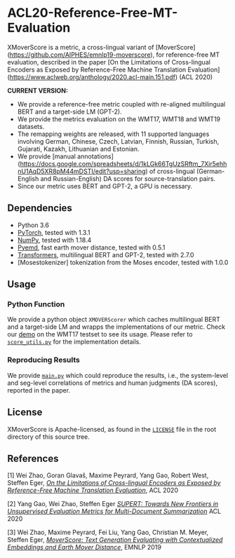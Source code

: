 # ACL20-Reference-Free-MT-Evaluation
XMoverScore is a metric, a cross-lingual variant of [MoverScore] (https://github.com/AIPHES/emnlp19-moverscore), for reference-free MT evaluation, described in the paper [On the Limitations of Cross-lingual Encoders as Exposed by Reference-Free Machine Translation Evaluation] (https://www.aclweb.org/anthology/2020.acl-main.151.pdf) (ACL 2020)

**CURRENT VERSION:**
* We provide a reference-free metric coupled with re-aligned multilingual BERT and a target-side LM (GPT-2).
* We provide the metrics evaluation on the WMT17, WMT18 and WMT19 datasets.
* The remapping weights are released, with 11 supported languages involving German, Chinese, Czech, Latvian, Finnish, Russian, Turkish, Gujarati, Kazakh, Lithuanian and Estonian. 
* We provide [manual annotations] (https://docs.google.com/spreadsheets/d/1kLGk66TgUzSRftm_7Xir5ehhnU1AqD5XR8pM44mDSTI/edit?usp=sharing) of cross-lingual (German-English and Russian-English) DA scores for source-translation pairs.
* Since our metric uses BERT and GPT-2, a GPU is necessary.

## Dependencies
* Python 3.6
* [PyTorch](http://pytorch.org/), tested with 1.3.1
* [NumPy](http://www.numpy.org/), tested with 1.18.4
* [Pyemd](https://github.com/wmayner/pyemd), fast earth mover distance, tested with 0.5.1
* [Transformers](https://github.com/huggingface/transformers), multilingual BERT and GPT-2, tested with 2.7.0
* [Mosestokenizer] tokenization from the Moses encoder, tested with 1.0.0

## Usage

### Python Function
We provide a python object `XMOVERScorer` which caches multilingual BERT and a target-side LM and wrapps the implementations of our metric. Check our [demo](demo.py) on the WMT17 testset to see its usage. Please refer to [`score_utils.py`](score_utils.py) for the implementation details.

### Reproducing Results
We provide [`main.py`](main.py) which could reproduce the results, i.e., the system-level and seg-level correlations of metrics and human judgments (DA scores), reported in the paper.

## License

XMoverScore is Apache-licensed, as found in the [`LICENSE`](LICENSE) file in the root directory of this source tree.

## References

[1] Wei Zhao, Goran Glavaš, Maxime Peyrard, Yang Gao, Robert West, Steffen Eger,
    [*On the Limitations of Cross-lingual Encoders as Exposed by Reference-Free Machine Translation Evaluation*](https://www.aclweb.org/anthology/2020.acl-main.151.pdf),
    ACL 2020


[2] Yang Gao, Wei Zhao, Steffen Eger
    [*SUPERT: Towards New Frontiers in Unsupervised Evaluation Metrics for Multi-Document Summarization*](http://aclweb.org/anthology/P18-2037)
    ACL 2020

[3] Wei Zhao, Maxime Peyrard, Fei Liu, Yang Gao, Christian M. Meyer, Steffen Eger,
    [*MoverScore: Text Generation Evaluating with Contextualized Embeddings and Earth Mover Distance*](http://www.lrec-conf.org/proceedings/lrec2018/pdf/658.pdf),
    EMNLP 2019

